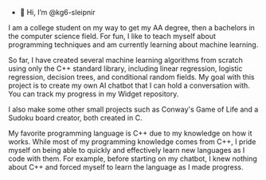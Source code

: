 - 👋 Hi, I’m @kg6-sleipnir

I am a college student on my way to get my AA degree, then a bachelors in the computer science field.
For fun, I like to teach myself about programming techniques and am currently learning about machine learning.

So far, I have created several machine learning algorithms from scratch using only the C++ standard library,
including linear regression, logistic regression, decision trees, and conditional random fields.
My goal with this project is to create my own AI chatbot that I can hold a conversation with.
You can track my progress in my Widget repository.

I also make some other small projects such as Conway's Game of Life and a Sudoku board creator, both created in C.

My favorite programming language is C++ due to my knowledge on how it works. While most of my programming knowledge comes
from C++, I pride myself on being able to quickly and effectively learn new languages as I code with them.
For example, before starting on my chatbot, I knew nothing about C++ and forced myself to learn the language as I made progress.

